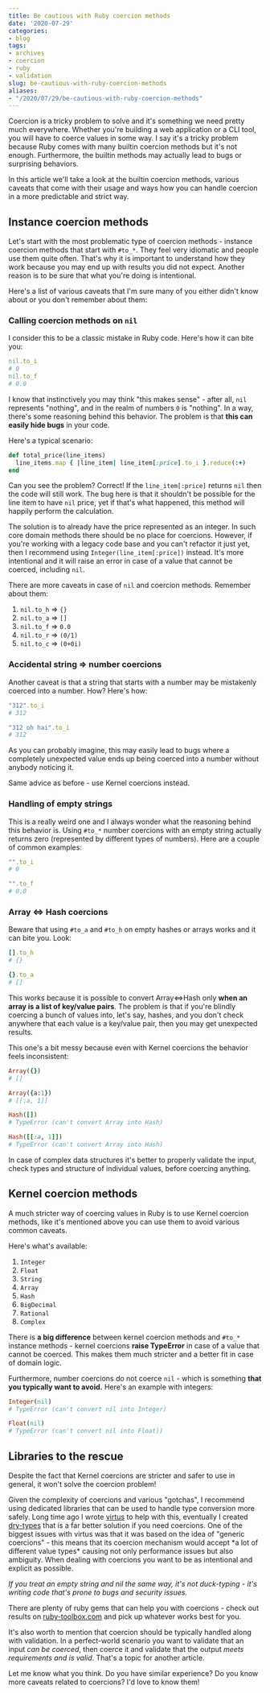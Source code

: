 ```yaml
---
title: Be cautious with Ruby coercion methods
date: '2020-07-29'
categories:
- blog
tags:
- archives
- coercion
- ruby
- validation
slug: be-cautious-with-ruby-coercion-methods
aliases:
- "/2020/07/29/be-cautious-with-ruby-coercion-methods"
---
```


Coercion is a tricky problem to solve and it's something we need pretty much everywhere. Whether you're building a web application or a CLI tool, you will have to coerce values in some way. I say it's a tricky problem because Ruby comes with many builtin coercion methods but it's not enough. Furthermore, the builtin methods may actually lead to bugs or surprising behaviors.

In this article we'll take a look at the builtin coercion methods, various caveats that come with their usage and ways how you can handle coercion in a more predictable and strict way.

## Instance coercion methods

Let's start with the most problematic type of coercion methods - instance coercion methods that start with `#to_*`. They feel very idiomatic and people use them quite often. That's why it is important to understand how they work because you may end up with results you did not expect. Another reason is to be sure that what you're doing is intentional.

Here's a list of various caveats that I'm sure many of you either didn't know about or you don't remember about them:

### Calling coercion methods on `nil`

I consider this to be a classic mistake in Ruby code. Here's how it can bite you:

```ruby
nil.to_i
# 0
nil.to_f
# 0.0
```

I know that instinctively you may think "this makes sense" - after all, `nil` represents "nothing", and in the realm of numbers `0` is "nothing". In a way, there's some reasoning behind this behavior. The problem is that **this can easily hide bugs** in your code.

Here's a typical scenario:

```ruby
def total_price(line_items)
  line_items.map { |line_item| line_item[:price].to_i }.reduce(:+)
end
```

Can you see the problem? Correct! If the `line_item[:price]` returns `nil` then the code will still work. The bug here is that it shouldn't be possible for the line item to have `nil` price, yet if that's what happened, this method will happily perform the calculation.

The solution is to already have the price represented as an integer. In such core domain methods there should be no place for coercions. However, if you're working with a legacy code base and you can't refactor it just yet, then I recommend using `Integer(line_item[:price])` instead. It's more intentional and it will raise an error in case of a value that cannot be coerced, including `nil`.

There are more caveats in case of `nil` and coercion methods. Remember about them:

1. `nil.to_h` => `{}`
2. `nil.to_a` => `[]`
3. `nil.to_f` => `0.0`
4. `nil.to_r` => `(0/1)`
5. `nil.to_c` => `(0+0i)`

### Accidental string => number coercions

Another caveat is that a string that starts with a number may be mistakenly coerced into a number. How? Here's how:

```ruby
"312".to_i
# 312

"312 oh hai".to_i
# 312
```

As you can probably imagine, this may easily lead to bugs where a completely unexpected value ends up being coerced into a number without anybody noticing it.

Same advice as before - use Kernel coercions instead.

### Handling of empty strings

This is a really weird one and I always wonder what the reasoning behind this behavior is. Using `#to_*` number coercions with an empty string actually returns zero (represented by different types of numbers). Here are a couple of common examples:

```ruby
"".to_i
# 0

"".to_f
# 0.0
```

### Array <=> Hash coercions

Beware that using `#to_a` and `#to_h` on empty hashes or arrays works and it can bite you. Look:

```ruby
[].to_h
# {}

{}.to_a
# []
```

This works because it is possible to convert Array<=>Hash only **when an array is a list of key/value pairs**. The problem is that if you're blindly coercing a bunch of values into, let's say, hashes, and you don't check anywhere that each value is a key/value pair, then you may get unexpected results.

This one's a bit messy because even with Kernel coercions the behavior feels inconsistent:

```ruby
Array({})
# []

Array({a:1})
# [[:a, 1]]

Hash([])
# TypeError (can't convert Array into Hash)

Hash([[:a, 1]])
# TypeError (can't convert Array into Hash)
```

In case of complex data structures it's better to properly validate the input, check types and structure of individual values, before coercing anything.

## Kernel coercion methods

A much stricter way of coercing values in Ruby is to use Kernel coercion methods, like it's mentioned above you can use them to avoid various common caveats.

Here's what's available:

1. `Integer`
2. `Float`
3. `String`
4. `Array`
5. `Hash`
6. `BigDecimal`
7. `Rational`
8. `Complex`

There is **a big difference** between kernel coercion methods and `#to_*` instance methods - kernel coercions **raise TypeError** in case of a value that cannot be coerced. This makes them much stricter and a better fit in case of domain logic.

Furthermore, number coercions do not coerce `nil` - which is something **that you typically want to avoid.** Here's an example with integers:

```ruby
Integer(nil)
# TypeError (can't convert nil into Integer)

Float(nil)
# TypeError (can't convert nil into Float))
```

## Libraries to the rescue

Despite the fact that Kernel coercions are stricter and safer to use in general, it won't solve the coercion problem!

Given the complexity of coercions and various "gotchas", I recommend using dedicated libraries that can be used to handle type conversion more safely. Long time ago I wrote [virtus](https://github.com/solnic/virtus) to help with this, eventually I created [dry-types](https://github.com/dry-rb/dry-types) that is a far better solution if you need coercions. One of the biggest issues with virtus was that it was based on the idea of "generic coercions" - this means that its coercion mechanism would accept \*a lot of different value types\* causing not only performance issues but also ambiguity. When dealing with coercions you want to be as intentional and explicit as possible.

_If you treat an empty string and nil the same way, it's not duck-typing - it's writing code that's prone to bugs and security issues._

There are plenty of ruby gems that can help you with coercions - check out results on [ruby-toolbox.com](https://www.ruby-toolbox.com/search?q=coercion) and pick up whatever works best for you.

It's also worth to mention that coercion should be typically handled along with validation. In a perfect-world scenario you want to validate that an input _can be coerced_, then coerce it and validate that the output _meets requirements and is valid_. That's a topic for another article.

Let me know what you think. Do you have similar experience? Do you know more caveats related to coercions? I'd love to know them!
